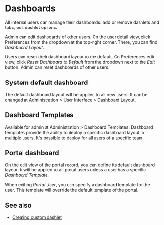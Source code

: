 # Dashboards

All internal users can manage their dashboards: add or remove dashlets and tabs, edit dashlet options.

Admin can edit dashboards of other users. On the user detail view, click Preferences from the dropdown at the top-right corner. There, you can find *Dashboard Layout*.

Users can reset their dashboard layout to the default. On Preferences edit view, click *Reset Dashboard to Default* from the dropdown next to the *Edit* button. Admin can reset dashboards of other users.

## System default dashboard

The default dashboard layout will be applied to all new users. It can be changed at Administration > User Interface > Dashboard Layout.

## Dashboard Templates

Available for admin at Administration > Dashboard Templates. Dashboard templates provide the ability to deploy a specific dashboard layout to multiple users. It's possible to deploy for all users of a specific team.


## Portal dashboard

On the edit view of the portal record, you can define its default dashboard layout. It will be applied to all portal users unless a user has a specific *Dashboard Template*.

When editing *Portal User*, you can specify a dashboard template for the user. This template will override the default template of the portal.

## See also

* [Creating custom dashlet](../development/how-to-create-a-dashlet.md)
